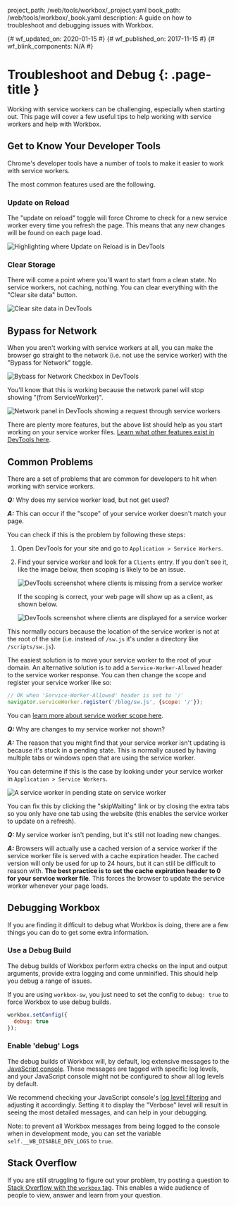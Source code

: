 project_path: /web/tools/workbox/_project.yaml
book_path: /web/tools/workbox/_book.yaml
description: A guide on how to troubleshoot and debugging issues with Workbox.

{# wf_updated_on: 2020-01-15 #}
{# wf_published_on: 2017-11-15 #}
{# wf_blink_components: N/A #}

# Troubleshoot and Debug {: .page-title }

Working with service workers can be challenging, especially when
starting out. This page will cover a few useful tips to help working
with service workers and help with Workbox.

## Get to Know Your Developer Tools

Chrome's developer tools have a number of tools to make it easier to
work with service workers.

The most common features used are the following.

### Update on Reload

The "update on reload" toggle will force Chrome to check for a new service
worker every time you refresh the page. This means that any new changes will
be found on each page load.

![Highlighting where Update on Reload is in DevTools](../images/guides/troubleshoot-and-debug/devtools-update-on-reload.png)

### Clear Storage

There will come a point where you'll want to start from a clean state.
No service workers, not caching, nothing. You can clear everything with
the "Clear site data" button.

![Clear site data in DevTools](../images/guides/troubleshoot-and-debug/devtools-clear-site-data.png)

## Bypass for Network

When you aren't working with service workers at all, you can make the browser
go straight to the network (i.e. not use the service worker) with the "Bypass
for Network" toggle.

![Bybass for Network Checkbox in DevTools](../images/guides/troubleshoot-and-debug/devtools-bypass-for-network.png)

You'll know that this is working because the network panel will stop showing
"(from ServiceWorker)".

![Network panel in DevTools showing a request through service workers](../images/guides/troubleshoot-and-debug/devtools-through-sw-network.png)

There are plenty more features, but the above list should help as you start
working on your service worker files.
[Learn what other features exist in DevTools here](/web/tools/chrome-devtools/progressive-web-apps#service-workers).

## Common Problems

There are a set of problems that are common for developers to hit when
working with service workers.

**_Q:_** Why does my service worker load, but not get used?

**_A:_** This can occur if the "scope" of your service worker doesn't
match your page.

You can check if this is the problem by following these steps:

1. Open DevTools for your site and go to `Application > Service Workers`.
1. Find your service worker and look for a `Clients` entry. If you don't see
   it, like the image below, then scoping is likely to be an
   issue.

    ![DevTools screenshot where clients is missing from a service worker](../images/guides/troubleshoot-and-debug/scope-no-clients.png)

    If the scoping is correct, your web page will show up as a client, as shown
    below.

    ![DevTools screenshot where clients are displayed for a service worker](../images/guides/troubleshoot-and-debug/scope-with-clients.png)

This normally occurs because the location of the service worker is not
at the root of the site (i.e. instead of `/sw.js` it's under a directory
like `/scripts/sw.js`).

The easiest solution is to move your service worker to the root of your domain.
An alternative solution is to add a `Service-Worker-Allowed` header to the
service worker response. You can then change the scope and register your service
worker like so:

```javascript
// OK when 'Service-Worker-Allowed' header is set to '/'
navigator.serviceWorker.register('/blog/sw.js', {scope: '/'});
```

You can [learn more about service worker scope here](/web/fundamentals/primers/service-workers/lifecycle#scope_and_control).

**_Q:_** Why are changes to my service worker not shown?

**_A:_** The reason that you might find that your service worker isn't
updating is because it's stuck in a pending state. This is normally caused
by having multiple tabs or windows open that are using the service worker.

You can determine if this is the case by looking under your service worker
in `Application > Service Workers`.

![A service worker in pending state on service worker](../images/guides/troubleshoot-and-debug/devtools-pending.png)

You can fix this by clicking the "skipWaiting" link or by closing the extra
tabs so you only have one tab using the website (this enables the service
worker to update on a refresh).

**_Q:_** My service worker isn't pending, but it's still not loading new changes.

**_A:_** Browsers will actually use a cached version of a service worker if
the service worker file is served with a cache expiration header. The cached
version will only be used for up to 24 hours, but it can still be difficult
to reason with.
**The best practice is to set the cache expiration header to 0 for your service worker file**.
This forces the browser to update the service worker whenever your page loads.

## Debugging Workbox

If you are finding it difficult to debug what Workbox is doing, there are a few
things you can do to get some extra information.

### Use a Debug Build

The debug builds of Workbox perform extra checks on the input and output
arguments, provide extra logging and come unminified. This should help you
debug a range of issues.

If you are using `workbox-sw`, you just need to set the config to `debug: true`
to force Workbox to use debug builds.

```javascript
workbox.setConfig({
  debug: true
});
```

### Enable 'debug' Logs

The debug builds of Workbox will, by default, log extensive messages to the [JavaScript
console](/web/tools/chrome-devtools/console/). These messages are tagged with specific log levels,
and your JavaScript console might not be configured to show all log levels by default.

We recommend checking your JavaScript console's [log level
filtering](/web/tools/chrome-devtools/console/log#level) and adjusting it accordingly. Setting it to
display the "Verbose" level will result in seeing the most detailed messages, and can help in your
debugging.

Note: to prevent all Workbox messages from being logged to the console when in
development mode, you can set the variable `self.__WB_DISABLE_DEV_LOGS` to
`true`.

## Stack Overflow

If you are still struggling to figure out your problem, try posting a question
to [Stack Overflow with the `workbox` tag](https://stackoverflow.com/questions/ask?tags=workbox).
This enables a wide audience of people to view, answer and learn from your
question.
